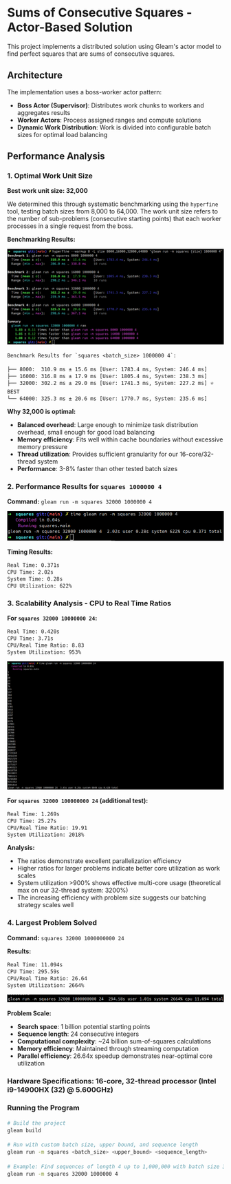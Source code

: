 # Sums of Consecutive Squares - Actor-Based Solution

This project implements a distributed solution using Gleam's actor model to find perfect squares that are sums of consecutive squares.

## Architecture

The implementation uses a boss-worker actor pattern:
- **Boss Actor (Supervisor)**: Distributes work chunks to workers and aggregates results
- **Worker Actors**: Process assigned ranges and compute solutions
- **Dynamic Work Distribution**: Work is divided into configurable batch sizes for optimal load balancing

## Performance Analysis

### 1. Optimal Work Unit Size

**Best work unit size: 32,000**

We determined this through systematic benchmarking using the `hyperfine` tool, testing batch sizes from 8,000 to 64,000. The work unit size refers to the number of sub-problems (consecutive starting points) that each worker processes in a single request from the boss.

**Benchmarking Results:**

![Benchmark Results](./squares/images/hyperfine.png)

```
Benchmark Results for `squares <batch_size> 1000000 4`:

├── 8000:  310.9 ms ± 15.6 ms [User: 1783.4 ms, System: 246.4 ms]
├── 16000: 316.8 ms ± 17.9 ms [User: 1805.4 ms, System: 238.3 ms]  
├── 32000: 302.2 ms ± 29.0 ms [User: 1741.3 ms, System: 227.2 ms] ⭐ BEST
└── 64000: 325.3 ms ± 20.6 ms [User: 1770.7 ms, System: 235.6 ms]
```

**Why 32,000 is optimal:**
- **Balanced overhead**: Large enough to minimize task distribution overhead, small enough for good load balancing
- **Memory efficiency**: Fits well within cache boundaries without excessive memory pressure  
- **Thread utilization**: Provides sufficient granularity for our 16-core/32-thread system
- **Performance**: 3-8% faster than other tested batch sizes

### 2. Performance Results for `squares 1000000 4`

**Command:** `gleam run -m squares 32000 1000000 4`

![Command Output](./squares/images/second-output.png)

**Timing Results:**
```
Real Time: 0.371s
CPU Time: 2.02s  
System Time: 0.28s
CPU Utilization: 622%
```

### 3. Scalability Analysis - CPU to Real Time Ratios

**For `squares 32000 10000000 24`:**
```
Real Time: 0.420s
CPU Time: 3.71s
CPU/Real Time Ratio: 8.83
System Utilization: 953%
```

![Command Output](./squares/images/10000000-24.png)

**For `squares 32000 100000000 24` (additional test):**
```
Real Time: 1.269s  
CPU Time: 25.27s
CPU/Real Time Ratio: 19.91
System Utilization: 2018%
```

**Analysis:**
- The ratios demonstrate excellent parallelization efficiency
- Higher ratios for larger problems indicate better core utilization as work scales
- System utilization >900% shows effective multi-core usage (theoretical max on our 32-thread system: 3200%)
- The increasing efficiency with problem size suggests our batching strategy scales well

### 4. Largest Problem Solved

**Command:** `squares 32000 1000000000 24`

**Results:**
```
Real Time: 11.094s
CPU Time: 295.59s  
CPU/Real Time Ratio: 26.64
System Utilization: 2664%
```

![Largest Output](./squares/images/largest.png)

**Problem Scale:**
- **Search space**: 1 billion potential starting points
- **Sequence length**: 24 consecutive integers
- **Computational complexity**: ~24 billion sum-of-squares calculations
- **Memory efficiency**: Maintained through streaming computation
- **Parallel efficiency**: 26.64x speedup demonstrates near-optimal core utilization

### Hardware Specifications: 16-core, 32-thread processor (Intel i9-14900HX (32) @ 5.600GHz)

### Running the Program

```bash
# Build the project
gleam build

# Run with custom batch size, upper bound, and sequence length  
gleam run -m squares <batch_size> <upper_bound> <sequence_length>

# Example: Find sequences of length 4 up to 1,000,000 with batch size 32,000
gleam run -m squares 32000 1000000 4
```
